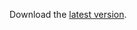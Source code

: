 Download the [latest version](https://github.com/jakobhaervig/technical-report-writing-guide/releases/latest/download/technical-report-writing-guide.pdf).